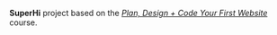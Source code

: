 **SuperHi** project based on the *[Plan, Design + Code Your First Website](https://www.superhi.com/courses/plan-design-and-code-your-first-website)* course.
